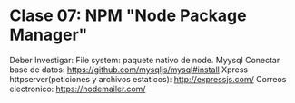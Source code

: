 # Clase 07: NPM "Node Package Manager"

Deber Investigar:
File system: paquete nativo de node.
Myysql Conectar base de datos: https://github.com/mysqljs/mysql#install
Xpress httpserver(peticiones y archivos estaticos): http://expressjs.com/
Correos electronico: https://nodemailer.com/
